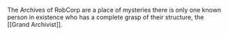 The Archives of RobCorp are a place of mysteries there is only one known person in existence who has a complete grasp of their structure, the [[Grand Archivist]]. 